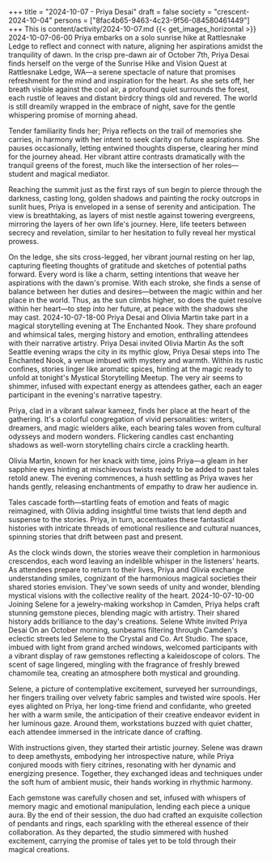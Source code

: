 +++
title = "2024-10-07 - Priya Desai"
draft = false
society = "crescent-2024-10-04"
persons = ["8fac4b65-9463-4c23-9f56-084580461449"]
+++
This is content/activity/2024-10-07.md
{{< get_images_horizontal >}}
2024-10-07-06-00
Priya embarks on a solo sunrise hike at Rattlesnake Ledge to reflect and connect with nature, aligning her aspirations amidst the tranquility of dawn.
In the crisp pre-dawn air of October 7th, Priya Desai finds herself on the verge of the Sunrise Hike and Vision Quest at Rattlesnake Ledge, WA—a serene spectacle of nature that promises refreshment for the mind and inspiration for the heart. As she sets off, her breath visible against the cool air, a profound quiet surrounds the forest, each rustle of leaves and distant birdcry things old and revered. The world is still dreamily wrapped in the embrace of night, save for the gentle whispering promise of morning ahead.

Tender familiarity finds her; Priya reflects on the trail of memories she carries, in harmony with her intent to seek clarity on future aspirations. She pauses occasionally, letting entwined thoughts disperse, clearing her mind for the journey ahead. Her vibrant attire contrasts dramatically with the tranquil greens of the forest, much like the intersection of her roles—student and magical mediator.

Reaching the summit just as the first rays of sun begin to pierce through the darkness, casting long, golden shadows and painting the rocky outcrops in sunlit hues, Priya is enveloped in a sense of serenity and anticipation. The view is breathtaking, as layers of mist nestle against towering evergreens, mirroring the layers of her own life's journey. Here, life teeters between secrecy and revelation, similar to her hesitation to fully reveal her mystical prowess.

On the ledge, she sits cross-legged, her vibrant journal resting on her lap, capturing fleeting thoughts of gratitude and sketches of potential paths forward. Every word is like a charm, setting intentions that weave her aspirations with the dawn's promise. With each stroke, she finds a sense of balance between her duties and desires—between the magic within and her place in the world. Thus, as the sun climbs higher, so does the quiet resolve within her heart—to step into her future, at peace with the shadows she may cast.
2024-10-07-18-00
Priya Desai and Olivia Martin take part in a magical storytelling evening at The Enchanted Nook. They share profound and whimsical tales, merging history and emotion, enthralling attendees with their narrative artistry.
Priya Desai invited Olivia Martin
As the soft Seattle evening wraps the city in its mythic glow, Priya Desai steps into The Enchanted Nook, a venue imbued with mystery and warmth. Within its rustic confines, stories linger like aromatic spices, hinting at the magic ready to unfold at tonight's Mystical Storytelling Meetup. The very air seems to shimmer, infused with expectant energy as attendees gather, each an eager participant in the evening's narrative tapestry.

Priya, clad in a vibrant salwar kameez, finds her place at the heart of the gathering. It's a colorful congregation of vivid personalities: writers, dreamers, and magic wielders alike, each bearing tales woven from cultural odysseys and modern wonders. Flickering candles cast enchanting shadows as well-worn storytelling chairs circle a crackling hearth.

Olivia Martin, known for her knack with time, joins Priya—a gleam in her sapphire eyes hinting at mischievous twists ready to be added to past tales retold anew. The evening commences, a hush settling as Priya waves her hands gently, releasing enchantments of empathy to draw her audience in.

Tales cascade forth—startling feats of emotion and feats of magic reimagined, with Olivia adding insightful time twists that lend depth and suspense to the stories. Priya, in turn, accentuates these fantastical histories with intricate threads of emotional resilience and cultural nuances, spinning stories that drift between past and present.

As the clock winds down, the stories weave their completion in harmonious crescendos, each word leaving an indelible whisper in the listeners' hearts. As attendees prepare to return to their lives, Priya and Olivia exchange understanding smiles, cognizant of the harmonious magical societies their shared stories envision. They've sown seeds of unity and wonder, blending mystical visions with the collective reality of the heart.
2024-10-07-10-00
Joining Selene for a jewelry-making workshop in Camden, Priya helps craft stunning gemstone pieces, blending magic with artistry. Their shared history adds brilliance to the day's creations.
Selene White invited Priya Desai
On an October morning, sunbeams filtering through Camden's eclectic streets led Selene to the Crystal and Co. Art Studio. The space, imbued with light from grand arched windows, welcomed participants with a vibrant display of raw gemstones reflecting a kaleidoscope of colors. The scent of sage lingered, mingling with the fragrance of freshly brewed chamomile tea, creating an atmosphere both mystical and grounding.

Selene, a picture of contemplative excitement, surveyed her surroundings, her fingers trailing over velvety fabric samples and twisted wire spools. Her eyes alighted on Priya, her long-time friend and confidante, who greeted her with a warm smile, the anticipation of their creative endeavor evident in her luminous gaze. Around them, workstations buzzed with quiet chatter, each attendee immersed in the intricate dance of crafting.

With instructions given, they started their artistic journey. Selene was drawn to deep amethysts, embodying her introspective nature, while Priya conjured moods with fiery citrines, resonating with her dynamic and energizing presence. Together, they exchanged ideas and techniques under the soft hum of ambient music, their hands working in rhythmic harmony. 

Each gemstone was carefully chosen and set, infused with whispers of memory magic and emotional manipulation, lending each piece a unique aura. By the end of their session, the duo had crafted an exquisite collection of pendants and rings, each sparkling with the ethereal essence of their collaboration. As they departed, the studio simmered with hushed excitement, carrying the promise of tales yet to be told through their magical creations.
